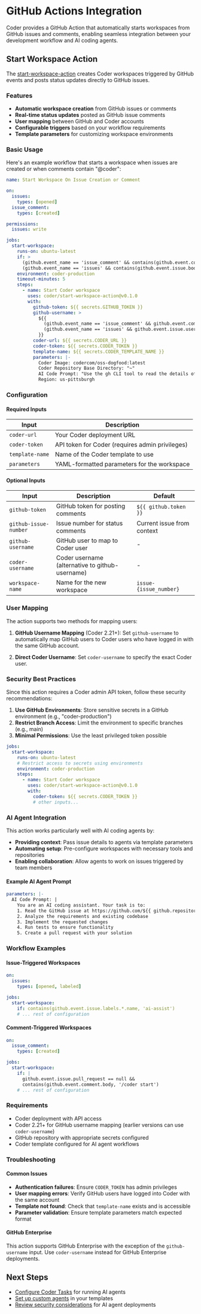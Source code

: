 # GitHub Actions Integration

Coder provides a GitHub Action that automatically starts workspaces from GitHub issues and comments, enabling seamless integration between your development workflow and AI coding agents.

## Start Workspace Action

The [start-workspace-action](https://github.com/coder/start-workspace-action) creates Coder workspaces triggered by GitHub events and posts status updates directly to GitHub issues.

### Features

- **Automatic workspace creation** from GitHub issues or comments
- **Real-time status updates** posted as GitHub issue comments
- **User mapping** between GitHub and Coder accounts
- **Configurable triggers** based on your workflow requirements
- **Template parameters** for customizing workspace environments

### Basic Usage

Here's an example workflow that starts a workspace when issues are created or when comments contain "@coder":

```yaml
name: Start Workspace On Issue Creation or Comment

on:
  issues:
    types: [opened]
  issue_comment:
    types: [created]

permissions:
  issues: write

jobs:
  start-workspace:
    runs-on: ubuntu-latest
    if: >
      (github.event_name == 'issue_comment' && contains(github.event.comment.body, '@coder')) || 
      (github.event_name == 'issues' && contains(github.event.issue.body, '@coder'))
    environment: coder-production
    timeout-minutes: 5
    steps:
      - name: Start Coder workspace
        uses: coder/start-workspace-action@v0.1.0
        with:
          github-token: ${{ secrets.GITHUB_TOKEN }}
          github-username: >
            ${{ 
              (github.event_name == 'issue_comment' && github.event.comment.user.login) || 
              (github.event_name == 'issues' && github.event.issue.user.login)
            }}
          coder-url: ${{ secrets.CODER_URL }}
          coder-token: ${{ secrets.CODER_TOKEN }}
          template-name: ${{ secrets.CODER_TEMPLATE_NAME }}
          parameters: |-
            Coder Image: codercom/oss-dogfood:latest
            Coder Repository Base Directory: "~"
            AI Code Prompt: "Use the gh CLI tool to read the details of issue https://github.com/${{ github.repository }}/issues/${{ github.event.issue.number }} and then address it."
            Region: us-pittsburgh
```

### Configuration

#### Required Inputs

| Input | Description |
|-------|-------------|
| `coder-url` | Your Coder deployment URL |
| `coder-token` | API token for Coder (requires admin privileges) |
| `template-name` | Name of the Coder template to use |
| `parameters` | YAML-formatted parameters for the workspace |

#### Optional Inputs

| Input | Description | Default |
|-------|-------------|----------|
| `github-token` | GitHub token for posting comments | `${{ github.token }}` |
| `github-issue-number` | Issue number for status comments | Current issue from context |
| `github-username` | GitHub user to map to Coder user | - |
| `coder-username` | Coder username (alternative to github-username) | - |
| `workspace-name` | Name for the new workspace | `issue-{issue_number}` |

### User Mapping

The action supports two methods for mapping users:

1. **GitHub Username Mapping** (Coder 2.21+): Set `github-username` to automatically map GitHub users to Coder users who have logged in with the same GitHub account.

2. **Direct Coder Username**: Set `coder-username` to specify the exact Coder user.

### Security Best Practices

Since this action requires a Coder admin API token, follow these security recommendations:

1. **Use GitHub Environments**: Store sensitive secrets in a GitHub environment (e.g., "coder-production")
2. **Restrict Branch Access**: Limit the environment to specific branches (e.g., main)
3. **Minimal Permissions**: Use the least privileged token possible

```yaml
jobs:
  start-workspace:
    runs-on: ubuntu-latest
    # Restrict access to secrets using environments
    environment: coder-production
    steps:
      - name: Start Coder workspace
        uses: coder/start-workspace-action@v0.1.0
        with:
          coder-token: ${{ secrets.CODER_TOKEN }}
          # other inputs...
```

### AI Agent Integration

This action works particularly well with AI coding agents by:

- **Providing context**: Pass issue details to agents via template parameters
- **Automating setup**: Pre-configure workspaces with necessary tools and repositories
- **Enabling collaboration**: Allow agents to work on issues triggered by team members

#### Example AI Agent Prompt

```yaml
parameters: |-
  AI Code Prompt: |
    You are an AI coding assistant. Your task is to:
    1. Read the GitHub issue at https://github.com/${{ github.repository }}/issues/${{ github.event.issue.number }}
    2. Analyze the requirements and existing codebase
    3. Implement the requested changes
    4. Run tests to ensure functionality
    5. Create a pull request with your solution
```

### Workflow Examples

#### Issue-Triggered Workspaces

```yaml
on:
  issues:
    types: [opened, labeled]

jobs:
  start-workspace:
    if: contains(github.event.issue.labels.*.name, 'ai-assist')
    # ... rest of configuration
```

#### Comment-Triggered Workspaces

```yaml
on:
  issue_comment:
    types: [created]

jobs:
  start-workspace:
    if: |
      github.event.issue.pull_request == null &&
      contains(github.event.comment.body, '/coder start')
    # ... rest of configuration
```

### Requirements

- Coder deployment with API access
- Coder 2.21+ for GitHub username mapping (earlier versions can use `coder-username`)
- GitHub repository with appropriate secrets configured
- Coder template configured for AI agent workflows

### Troubleshooting

#### Common Issues

- **Authentication failures**: Ensure `CODER_TOKEN` has admin privileges
- **User mapping errors**: Verify GitHub users have logged into Coder with the same account
- **Template not found**: Check that `template-name` exists and is accessible
- **Parameter validation**: Ensure template parameters match expected format

#### GitHub Enterprise

This action supports GitHub Enterprise with the exception of the `github-username` input. Use `coder-username` instead for GitHub Enterprise deployments.

## Next Steps

- [Configure Coder Tasks](./tasks.md) for running AI agents
- [Set up custom agents](./custom-agents.md) in your templates
- [Review security considerations](./security.md) for AI agent deployments
